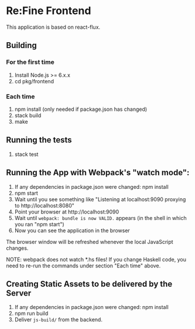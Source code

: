 # Re:Fine Frontend

This application is based on react-flux.

## Building

### For the first time

1. Install Node.js >= 6.x.x
1. cd pkg/frontend

### Each time

1. npm install (only needed if package.json has changed)
1. stack build
1. make

## Running the tests

1. stack test

## Running the App with Webpack's "watch mode":

1. If any dependencies in package.json were changed: npm install
1. npm start
1. Wait until you see something like "Listening at localhost:9090 proxying to http://localhost:8080"
1. Point your browser at http://localhost:9090
1. Wait until `webpack: bundle is now VALID.` appears (in the shell in which you ran "npm start")
1. Now you can see the application in the browser

The browser window will be refreshed whenever the local JavaScript changes.

NOTE: webpack does not watch *.hs files!  If you change Haskell code,
you need to re-run the commands under section "Each time" above.

## Creating Static Assets to be delivered by the Server

1. If any dependencies in package.json were changed: npm install
1. npm run build
1. Deliver `js-build/` from the backend.
